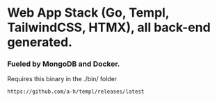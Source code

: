 # Web App Stack (Go, Templ, TailwindCSS, HTMX), all back-end generated. 
### Fueled by MongoDB and Docker.

Requires this binary in the ./bin/ folder
```
https://github.com/a-h/templ/releases/latest
```